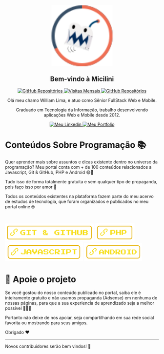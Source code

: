<p align="center">
 <img width="200px" src="https://github.com/micilini/micilini/blob/main/logo_micilini_github.svg" align="center" alt="Logo da Micilini" />
 <h2 align="center">Bem-vindo à Micilini</h2>
</p>

<p align="center">
    <a href="https://micilini.com/">
      <img alt="GitHub Repositórios" src="https://img.shields.io/badge/Site-micilini.com-green" />
    </a>
    <a href="https://github.com/micilini?tab=repositories">
      <img alt="Visitas Mensais" src="https://img.shields.io/badge/Visitas Mensais-2k-violet" />
    </a>
    <a href="https://github.com/micilini?tab=repositories">
      <img alt="GitHub Repositórios" src="https://img.shields.io/badge/Repositórios-36-blue" />
    </a>
</p>

<p align="center">Olá meu chamo William Lima, e atuo como Sênior FullStack Web e Mobile.</p>
<p align="center">Graduado em Tecnologia da Informação, trabalho desenvolvendo aplicações Web e Mobile desde 2012.</p>

<p align="center">
    <a href="https://www.linkedin.com/in/william-lima-dev/">
      <img alt="Meu Linkedin" src="https://img.shields.io/badge/linkedin-%230077B5.svg?style=for-the-badge&logo=linkedin&logoColor=white" />
    </a>
    <a href="https://micilini.com/william-lima">
      <img alt="Meu Portfolio" src="https://img.shields.io/badge/Portfolio-%23000000.svg?style=for-the-badge&logo=firefox&logoColor=#FF7139" />
    </a>
</p>



# Conteúdos Sobre Programação 📚 <!-- omit in toc -->

<p align="left">Quer aprender mais sobre assuntos e dicas existente dentro no universo da programação? Meu portal conta com + de 100 conteúdos relacionados a Javascript, Git & GitHub, PHP e Android 😄🥳</p>

<p align="left">Tudo isso de forma totalmente gratuita e sem qualquer tipo de propaganda, pois faço isso por amor 🥰</p>

<p align="left">Todos os conteúdos existentes na plataforma fazem parte do meu acervo de estudos de tecnologia, que foram organizados e publicados no meu portal online 🤓</p>

<br>

<p float="left">
<a href="https://micilini.com/conteudos/git-github"><img src="link-micilini-gitgithub.svg" width="290" /></a>
<a href="https://micilini.com/conteudos/php"><img src="link-micilini-php.svg" width="130" /></a>
<a href="https://micilini.com/conteudos/javascript"><img src="logo_micilini_javascript.svg" width="255" /></a>
<a href="https://micilini.com/conteudos/android"><img src="link-micilini-android.svg" width="190" /></a>
</p>

# 💖 Apoie o projeto

Se você gostou do nosso conteúdo publicado no portal, saiba ele é inteiramente gratuito e não usamos propaganda (Adsense) em nenhuma de nossas páginas, para que a sua experiencia de aprendizado seja a melhor possível 🥳🥳🥳

Portanto não deixe de nos apoiar, seja compartilhando em sua rede social favorita ou mostrando para seus amigos.

Obrigado ❤️

***

Novos contribuidores serão bem vindos! 👋
